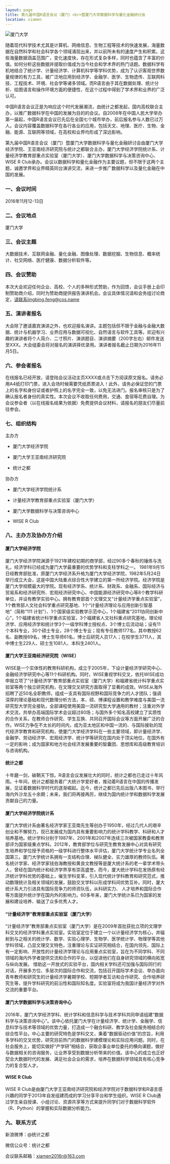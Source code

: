 ```yaml
---
layout: page
title: 第九届中国R语言会议（厦门）<br>暨厦门大学数据科学与量化金融研讨会
location: xiamen
---
```


<!-- picture -->
<div class="row">
  <div class="col-md-10 col-md-offset-1 text-center">
    <img src="{{ '/img/xiamen.jpg' | prepend: site.qiniubaseurl }}" alt="厦门大学" class="img-responsive" />
  </div>
</div>

随着现代科学技术尤其是计算机、网络信息、生物工程等技术的快速发展，海量数据在自然科学和社会科学各个领域涌现出来，并以前所未有的速度产生和积累。这些海量数据涵盖范围广，变化速度快，存在形式复杂多样，同时也蕴含了丰富的价值。如何分析这些数据并提取价值成为当今社会和学术界的热门话题。数据科学有机地结合了统计学、计量经济学、计算机科学等学科优势，成为了认识客观世界数量规律的有力工具，被广泛地应用到经济学、金融学、医学、生物遗传、互联网科技、工程技术、环境、社会学等诸多领域。而R语言由于其在数据处理、统计分析、绘图语言和操作环境方面的便捷性，在这个过程中得到了学术界和业界的广泛认可。

中国R语言会议正是为响应这个时代发展潮流，由统计之都发起，国内高校联合主办，以推广数据科学在中国的发展为目的的会议。自2008年在中国人民大学举办第一届起，中国R语言会议已先后在全国七个城市举办，前后报名参与人数已过万人。会议内容覆盖数据科学在各行各业的应用，包括天文、地理、医疗、生物、金融、能源、互联网等领域，在高校和业界均形成了深远影响。

第九届中国R语言会议（厦门）暨厦门大学数据科学与量化金融研讨会由厦门大学经济学院、王亚南经济研究院与统计之都联合主办，厦门大学经济学院统计系、计量经济学教育部重点实验室（厦门大学）、厦门大学数据科学与决策咨询中心、WISE R Club承办。会议以数据科学和量化金融作为主要议题，但不限于这两个主题，诚邀学界和业界精英同台演讲交流，来进一步推广数据科学以及量化金融在中国的发展。

### 一、会议时间

2016年11月12-13日

### 二、会议地点

厦门大学

### 三、会议主题

 大数据技术、互联网金融、量化金融、图像处理、数据挖掘、生物信息、概率统计、社交网络、医疗健康、数据分析软件等。


### 四、会议赞助

   本次大会欢迎任何企业、高校、个人的多种形式赞助，作为回馈，会议手册上会印制赞助商介绍，同时为赞助商提供报告演讲机会。会议具体情况请和会务组讨论商定，请联系lingbing.feng@cos.name

### 五、演讲者报名

   大会除了邀请嘉宾演讲之外，也欢迎报名演讲。主题包括但不限于金融与金融大数据、统计与机器学习、业界应用与数据可视化、自然语言与软件工具等。欢迎有兴趣的演讲者将个人简介、二寸照片、演讲题目、演讲摘要（200字左右）邮件发送至XXX。大会组委会将对报名的演讲择优录用。演讲者报名截止日期为2016年11月5日。

### 六、参会者报名

  在线报名已经开放，请登陆会议活动主页XXXX或点击下方阅读原文报名。请务必用A4纸打印门票，进入会场时候需要凭纸质票进入！此外，请务必保证您的门票上的名字和身份证或者护照上的名字完全一致，以免无法进门。报名审核只是为了确认报名者身份的真实性。本次会议不收取任何费用，交通、食宿等花费自理。为会议参会者（以在线报名结果为依据）免费提供会议材料，请报名的朋友们尽量前往参会。

### 七、组织结构
主办方

- 厦门大学经济学院

- 厦门大学王亚南经济研究院

- 统计之都

协办方

- 厦门大学经济学院统计系

- 计量经济学教育部重点实验室（厦门大学）

- 厦门大学数据科学与决策咨询中心

- WISE R Club
	
### 八、主办方及协办方介绍

#### 厦门大学经济学院

厦门大学经济学院渊源于1921年建校初期的商学部，经过90多个春秋的锤炼与洗礼，经济学科已经成为厦门大学最重要的优势学科和支柱学科之一。 1981年9月15日经教育部批准，原厦门大学经济系升格为厦门大学经济学院，1982年5月24日举行成立大会，这是中国大陆重点综合性大学建立的第一所经济学院。经济学院是厦门大学规模最大的学院。现有经济学系、统计系、财政系、金融系、国际经济与贸易系和经济研究所、宏观经济研究中心、中国能源经济研究中心等8个教学科研单位，并设有教学实验中心。拥有教育部首个文理交叉“计量经济学重点实验室”，1个教育部人文社会科学重点研究基地、1个“计量经济理论与应用创新引智基地”（简称“111 计划”）、1个国家级实验教学示范中心，1个福建省“2011协同创新中心”，1个福建省统计科学重点实验室，3个福建省人文社科重点研究基地，理论经济学、应用经济学和统计学3个一级学科博士授权点、3个博士后流动站；设有11个本科专业，30个硕士专业，28个博士专业；现有专任教师177名，其中教授62名、副教授69名，博士生导师61名，博士后研究人员17人；在校学生3711人，其中博士生229人、硕士生1081人、本科生2401人。

#### 厦门大学王亚南经济研究院（WISE）

WISE是一个实体性的教育科研机构，成立于2005年，下设计量经济学研究中心、金融经济学研究中心等11个科研机构。同时，WISE重视学科交叉，依托WISE成功申报立项了“计量经济学”教育部重点实验室（厦门大学）和福建省统计科学重点实验室等两个独立研究机构，在文理交叉研究方面取得了显著的成效。WISE从海外招聘了近50名全职教师，组成一支具有国际视野和国际竞争力的人才团队；强调深厚的理论基础和现代数理分析方法，本、硕、博课程设置和教学难度与美国一流研究型大学完全接轨，全部课程使用美国一流研究型大学通用的教材；注重对外学术交流，共举办高端国际学术会议超过80场；与国外多个知名高校建立了实质性的合作关系，在教师合作研究、学生互换、共同召开国际会议等方面开展广泛的合作。WISE力争在不太长的时间内，成为亚太地区和中国一流的、与国际接轨的现代经济学教育和研究机构，使厦门大学经济学科在一些主要领域，即计量经济学、金融学、劳动经济学、宏观经济学、统计学等研究在国内处于顶尖地位，在国外有一定的影响；成为国家和地方社会经济发展重要的智囊团、思想库和高级教育培训与咨询机构。

#### 统计之都

十年磨一剑，破鞘天下惊。R语言会议发展壮大的同时，统计之都也已走过十年风雨。十年间，统计之都服务着广大统计学爱好者，推动着R语言在中国的传播发展，见证着数据科学时代的逐渐崛起。迄今，统计之都已先后出版八本图书，举行海内外沙龙五十余期；未来，我们将再接再厉，继续为国内统计学和数据科学发展贡献自己的力量。

#### 厦门大学经济学院统计系

厦门大学统计系由著名经济学家王亚南先生等创办于1950年，经过几代人的艰辛创业和不懈努力，现已发展成为国内具有重要影响力的统计学科教学、科研和人才培养基地。统计学科分别于1987年、2001年和2007年连续三次被国家教委和教育部评为国家级重点学科。2012年，教育部学位与研究生教育发展中心对具有研究生培养和学位授予资格的一级学科进行整体水平评估，厦门大学统计学专业名列全国第三。厦门大学统计系拥有一支结构合理、梯队健全、实力雄厚的教师队伍。著名统计学家、经济学家钱伯海教授和黄良文教授等是厦大统计系的老一辈学术带头人，曾经在国内统计和经济学界享有崇高盛誉。而今，厦大统计学科在发扬原有经济统计学科优势的基础上，催生学科变革，引入现代统计学科教育和研究范式，推动数理统计及相关领域的发展，鼓励交叉学科以形成学科间优势互补。同时，厦大统计系大力引进具有国际竞争力的师资队伍，从科研实力、 人才培养和国际合作等方面提升统计学在国内外的影响力。60多年来，厦门大学统计系已为国家的发展和建设培养、输送了众多优秀人才。

#### “计量经济学”教育部重点实验室（厦门大学）

“计量经济学”教育部重点实验室（厦门大学）是在2009年首批获批立项的文理学科交叉的经济学科重点实验室。实验室定位于建立一个以计量经济学为核心，并辐射到与之相关的统计学、数学、实验心理学、生物学、医学统计学、物理学等其他学科领域，凸显文理交叉特色，注重理论与实证研究相结合，在国内领先、国际上有一定影响、开放性的计量经济学理论与应用重点实验室，旨在为不同学科、不同领域的海内外学者提供交流和合作的平台，以促进他们在自身研究领域的横向拓宽与纵向发展。 借助这一开放式的实验平台，国内相关学科还可加强与国际同行的对话，开展多方位、多层次的国际合作和交流，包括召开国际学术会议、举办面向青年教师和研究生的计量经济学暑期学校、短期学者互访和合作研究、合作培养研究生等，提升学科研究的前沿性和国际知名度。实验室将成为我国计量经济学对外交流的重要平台。

#### 厦门大学数据科学与决策咨询中心

2016年，厦门大学经济学科、统计学科和信息科学与技术学科共同申请组建“数据科学与决策咨询中心”。该中心依托厦门大学在计量经济学、统计学、金融学、信息科学与技术等领域的优势力量，打造成一个融合科研、教学及社会服务相结合的综合性平台。中心主要的研究特色是学科交叉，秉着“数据驱动价值”的宗旨，利用多学科的交叉优势，研究目前热门的数据科学建模理论和实际应用问题。同时，在社会服务上，能切实做好“产学研”相结合，获取企事业单位委托的横向课题，做好与数据相关的咨询服务，让业界享受到数据分析带来的价值。该中心的成立也正好契合大数据时代的发展、满足社会企业的需求，培养在数据科学领域具有核心竞争力的复合型人才。

#### WISE R Club

WISE R Club是由厦门大学王亚南经济研究院和经济学院对于数据科学和R语言感兴趣的同学于2013年自发组建而成的学习分享平台和学生组织。WISE R Club通过学生亲自授课、小组讨论、资源共享等方式来提升同学们对于数据科学软件（R、Python）的掌握和实际数据分析能力。  

### 九、联系方式

新浪微博：@统计之都

微信公众号：统计之都

会议联系邮箱：xiamen2016r@163.com

